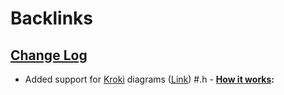 
# Backlinks
## [Change Log](<Change Log.md>)
- Added support for [Kroki](<Kroki.md>) diagrams ([Link](https://kroki.io)) #.h
                - **[How it works](<How it works.md>):**

